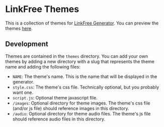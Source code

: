 # LinkFree Themes

This is a collection of themes for [LinkFree Generator](https://github.com/writeplace/linkfree-generator). You can preview the themes [here](https://writeplace.github.io/linkfree-themes/).

## Development

Themes are contained in the `themes` directory. You can add your own themes by adding a new directory with a slug that represents the theme name and adding the following files:

- `NAME`: The theme's name. This is the name that will be displayed in the generator.
- `style.css`: The theme's css file. Technically optional, but you probably want one.
- `script.js`: Optional theme javascript file.
- `/images`: Optional directory for theme images. The theme's css file (and/or js file) should reference images in this directory.
- `/audio`: Optional directory for theme audio files. The theme's js file should reference audio files in this directory.
